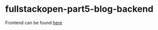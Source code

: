 # fullstackopen-part5-blog-backend

Frontend can be found [here](https://github.com/winstoncooke/fullstackopen-part5-blog-frontend)
